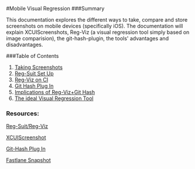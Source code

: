 #Mobile Visual Regression
###Summary

This documentation explores the different ways to take, compare and store screenshots on mobile devices (specifically iOS). The documentation will explain XCUIScreenshots, Reg-Viz (a visual regression tool simply based on image comparision), the git-hash-plugin, the tools' advantages and disadvantages.

###Table of Contents

1. [Taking Screenshots](taking-screenshots.md)
2. [Reg-Suit Set Up](reg-suit-setup.md)
3. [Reg-Viz on CI](reg-viz-ci-notes.md)
4. [Git Hash Plug In](git-hash-plugin.md)
5. [Implications of Reg-Viz+Git Hash](impliciations-reg-suit.md)
6. [The ideal Visual Regression Tool](idea-visualregression-tool.md)


### Resources:
[Reg-Suit/Reg-Viz](https://github.com/reg-viz/reg-suit)

[XCUIScreenshot](https://developer.apple.com/documentation/xctest/xcuiscreenshotproviding/2897250-screenshot)

[Git-Hash Plug In](https://github.com/reg-viz/reg-suit/tree/master/packages/reg-keygen-git-hash-plugin)

[Fastlane Snapshot](https://docs.fastlane.tools/actions/snapshot/)